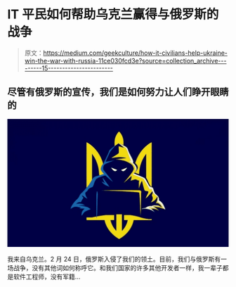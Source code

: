 # IT 平民如何帮助乌克兰赢得与俄罗斯的战争

> 原文：<https://medium.com/geekculture/how-it-civilians-help-ukraine-win-the-war-with-russia-11ce030fcd3e?source=collection_archive---------15----------------------->

## 尽管有俄罗斯的宣传，我们是如何努力让人们睁开眼睛的

![](img/53ad75190979fd7ff648cd986b7fa120.png)

我来自乌克兰。2 月 24 日，俄罗斯入侵了我们的领土。目前，我们与俄罗斯有一场战争，没有其他词如何称呼它。和我们国家的许多其他开发者一样，我一辈子都是软件工程师，没有军籍…